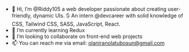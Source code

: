 - 👋 Hi, I’m @Riddy105 a web developer passionate about creating user-friendly, dynamic UIs. 🔃 An intern @devcareer with solid knowledge of CSS, Tailwind CSS, SASS, JavaScript, React.
- 🌱 I’m currently learning Redux
- 💞️ I’m looking to collaborate on front-end web projects
- 📫 You can reach me via email: olaniranolatubosun@gmail.com

<!---
Riddy105/Riddy105 is a ✨ special ✨ repository because its `README.md` (this file) appears on your GitHub profile.
You can click the Preview link to take a look at your changes.
--->
